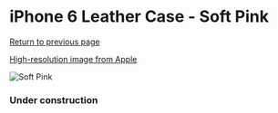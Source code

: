 # iPhone 6 Leather Case - Soft Pink

[Return to previous page](/iphone_6)

[High-resolution image from Apple](https://store.storeimages.cdn-apple.com/8756/as-images.apple.com/is/MGR52?wid=4500&hei=4500&fmt=png)

<div style="width: 384px"><img src="/everysource/MGR52.png" alt="Soft Pink"></div>

### Under construction
